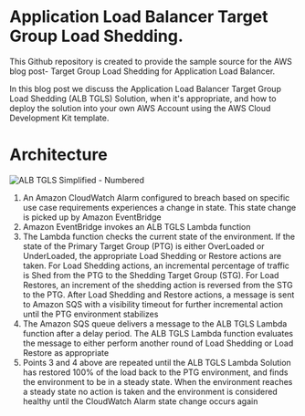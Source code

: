 # Application Load Balancer Target Group Load Shedding.

This Github repository is created to provide the sample source for the AWS blog post- Target Group Load Shedding for Application Load Balancer.

In this blog post we discuss the Application Load Balancer Target Group Load Shedding (ALB TGLS) Solution, when it's appropriate, and how to deploy the solution into your own AWS Account using the AWS Cloud Development Kit template.

# Architecture

![ALB TGLS Simplified - Numbered](https://user-images.githubusercontent.com/33617809/124167984-278ef180-da6a-11eb-88b0-3e2f30abafbc.png)

1. An Amazon CloudWatch Alarm configured to breach based on specific use case requirements experiences a change in state. This state change is picked up by Amazon EventBridge
2. Amazon EventBridge invokes an ALB TGLS Lambda function
3. The Lambda function checks the current state of the environment. If the state of the Primary Target Group (PTG) is either OverLoaded or UnderLoaded, the appropriate Load Shedding or Restore actions are taken. For Load Shedding actions, an incremental percentage of traffic is Shed from the PTG to the Shedding Target Group (STG). For Load Restores, an increment of the shedding action is reversed from the STG to the PTG. After Load Shedding and Restore actions, a message is sent to Amazon SQS with a visibility timeout for further incremental action until the PTG environment stabilizes
4. The Amazon SQS queue delivers a message to the ALB TGLS Lambda function after a delay period. The ALB TGLS Lambda function evaluates the message to either perform another round of Load Shedding or Load Restore as appropriate
5. Points 3 and 4 above are repeated until the ALB TGLS Lambda Solution has restored 100% of the load back to the PTG environment, and finds the environment to be in a steady state. When the environment reaches a steady state no action is taken and the environment is considered healthy until the CloudWatch Alarm state change occurs again
